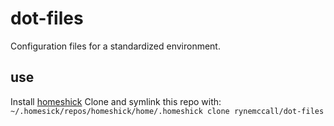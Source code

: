 # dot-files

Configuration files for a standardized environment.

## use

Install [homeshick](https://github.com/andsens/homeshick)
Clone and symlink this repo with: `~/.homesick/repos/homeshick/home/.homeshick clone rynemccall/dot-files`
